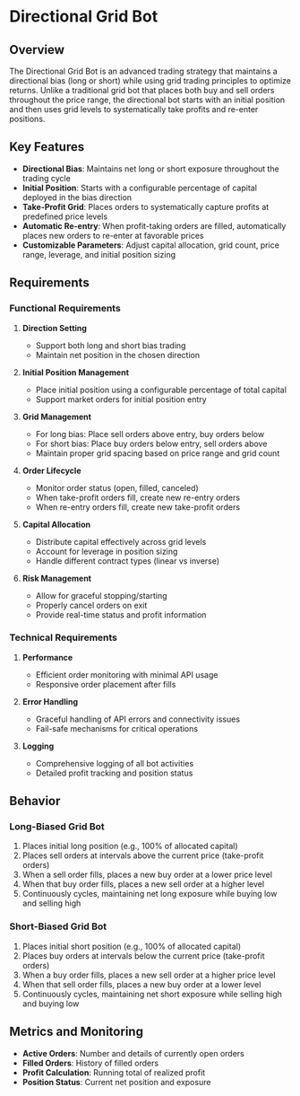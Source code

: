 # Directional Grid Bot

## Overview

The Directional Grid Bot is an advanced trading strategy that maintains a directional bias (long or short) while using grid trading principles to optimize returns. Unlike a traditional grid bot that places both buy and sell orders throughout the price range, the directional bot starts with an initial position and then uses grid levels to systematically take profits and re-enter positions.

## Key Features

- **Directional Bias**: Maintains net long or short exposure throughout the trading cycle
- **Initial Position**: Starts with a configurable percentage of capital deployed in the bias direction
- **Take-Profit Grid**: Places orders to systematically capture profits at predefined price levels
- **Automatic Re-entry**: When profit-taking orders are filled, automatically places new orders to re-enter at favorable prices
- **Customizable Parameters**: Adjust capital allocation, grid count, price range, leverage, and initial position sizing

## Requirements

### Functional Requirements

1. **Direction Setting**
   - Support both long and short bias trading
   - Maintain net position in the chosen direction

2. **Initial Position Management**
   - Place initial position using a configurable percentage of total capital
   - Support market orders for initial position entry

3. **Grid Management**
   - For long bias: Place sell orders above entry, buy orders below
   - For short bias: Place buy orders below entry, sell orders above
   - Maintain proper grid spacing based on price range and grid count

4. **Order Lifecycle**
   - Monitor order status (open, filled, canceled)
   - When take-profit orders fill, create new re-entry orders
   - When re-entry orders fill, create new take-profit orders

5. **Capital Allocation**
   - Distribute capital effectively across grid levels
   - Account for leverage in position sizing
   - Handle different contract types (linear vs inverse)

6. **Risk Management**
   - Allow for graceful stopping/starting
   - Properly cancel orders on exit
   - Provide real-time status and profit information

### Technical Requirements

1. **Performance**
   - Efficient order monitoring with minimal API usage
   - Responsive order placement after fills

2. **Error Handling**
   - Graceful handling of API errors and connectivity issues
   - Fail-safe mechanisms for critical operations

3. **Logging**
   - Comprehensive logging of all bot activities
   - Detailed profit tracking and position status

## Behavior

### Long-Biased Grid Bot

1. Places initial long position (e.g., 100% of allocated capital)
2. Places sell orders at intervals above the current price (take-profit orders)
3. When a sell order fills, places a new buy order at a lower price level
4. When that buy order fills, places a new sell order at a higher level
5. Continuously cycles, maintaining net long exposure while buying low and selling high

### Short-Biased Grid Bot

1. Places initial short position (e.g., 100% of allocated capital)
2. Places buy orders at intervals below the current price (take-profit orders)
3. When a buy order fills, places a new sell order at a higher price level
4. When that sell order fills, places a new buy order at a lower level
5. Continuously cycles, maintaining net short exposure while selling high and buying low

## Metrics and Monitoring

- **Active Orders**: Number and details of currently open orders
- **Filled Orders**: History of filled orders
- **Profit Calculation**: Running total of realized profit
- **Position Status**: Current net position and exposure 